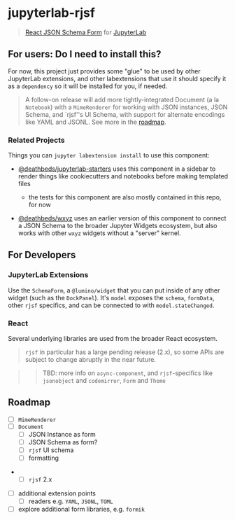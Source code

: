 # jupyterlab-rjsf

> [React JSON Schema Form][rjsf] for [JupyterLab][lab]

[rjsf]: https://github.com/rjsf-team/react-jsonschema-form
[lab]: https://github.com/jupyterlab/jupyterlab

## For users: Do I need to install this?

For now, this project just provides some "glue" to be used by other JupyterLab
extensions, and other labextensions that use it should specify it as a `dependency` so
it will be installed for you, if needed.

> A follow-on release will add more tightly-integrated Document (a la `Notebook`) with a
> `MimeRenderer` for working with JSON instances, JSON Schema, and `rjsf''s UI Schema,
> with support for alternate encodings like YAML and JSONL. See more in the
> [roadmap](#Roadmap).

### Related Projects

Things you can `jupyter labextension install` to use this component:

- [@deathbeds/jupyterlab-starters](https://github.com/deathbeds/jupyterlab-starters)
  uses this component in a sidebar to render things like cookiecutters and notebooks
  before making templated files

  - the tests for this component are also mostly contained in this repo, for now

- [@deathbeds/wxyz](https://github.com/deathbeds/wxyz) uses an earlier version of this
  component to connect a JSON Schema to the broader Jupyter Widgets ecosystem, but also
  works with other `wxyz` widgets without a "server" kernel.

## For Developers

### JupyterLab Extensions

Use the `SchemaForm`, a `@lumino/widget` that you can put inside of any other widget
(such as the `DockPanel`). It's `model` exposes the `schema`, `formData`, other `rjsf`
specifics, and can be connected to with `model.stateChanged`.

### React

Several underlying libraries are used from the broader React ecosystem.

> `rjsf` in particular has a large pending release (2.x), so some APIs are subject to
> change abruptly in the near future.

> > TBD: more info on `async-component`, and `rjsf`-specifics like `jsonobject` and
> > `codemirror`, `Form` and `Theme`

## Roadmap

- [ ] `MimeRenderer`
- [ ] `Document`
  - [ ] JSON Instance as form
  - [ ] JSON Schema as form?
  - [ ] `rjsf` UI schema
  - [ ] formatting
- - [ ] `rjsf` 2.x
- [ ] additional extension points
  - [ ] readers e.g. `YAML`, `JSONL`, `TOML`
- [ ] explore additional form libraries, e.g. `formik`
